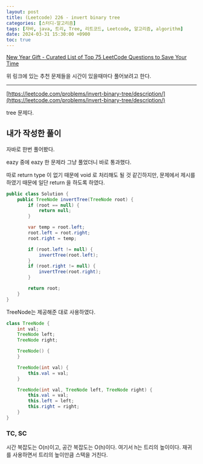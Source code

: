 ```yaml
---
layout: post
title: (Leetcode) 226 - invert binary tree
categories: [스터디-알고리즘]
tags: [자바, java, 트리, Tree, 리트코드, Leetcode, 알고리즘, algorithm]
date: 2024-03-31 15:30:00 +0900
toc: true
---
```


[New Year Gift - Curated List of Top 75 LeetCode Questions to Save Your Time](https://www.teamblind.com/post/New-Year-Gift---Curated-List-of-Top-75-LeetCode-Questions-to-Save-Your-Time-OaM1orEU)

위 링크에 있는 추천 문제들을 시간이 있을때마다 풀어보려고 한다.

---

[https://leetcode.com/problems/invert-binary-tree/description/](https://leetcode.com/problems/invert-binary-tree/description/)

tree 문제다.

## 내가 작성한 풀이

자바로 한번 풀어봤다.

eazy 중에 eazy 한 문제라 그냥 풀었더니 바로 통과했다.

따로 return type 이 없기 때문에 void 로 처리해도 될 것 같긴하지만, 문제에서 제시를 하였기 때문에 일단 return 을 하도록 하였다.

```java
public class Solution {
    public TreeNode invertTree(TreeNode root) {
        if (root == null) {
            return null;
        }

        var temp = root.left;
        root.left = root.right;
        root.right = temp;

        if (root.left != null) {
            invertTree(root.left);
        }
        if (root.right != null) {
            invertTree(root.right);
        }

        return root;
    }
}
```

TreeNode는 제공해준 대로 사용하였다.

```java
class TreeNode {
    int val;
    TreeNode left;
    TreeNode right;

    TreeNode() {
    }

    TreeNode(int val) {
        this.val = val;
    }

    TreeNode(int val, TreeNode left, TreeNode right) {
        this.val = val;
        this.left = left;
        this.right = right;
    }
}
```

### TC, SC

시간 복잡도는 O(n)이고, 공간 복잡도는 O(h)이다. 여기서 h는 트리의 높이이다. 재귀를 사용하면서 트리의 높이만큼 스택을 거친다.
